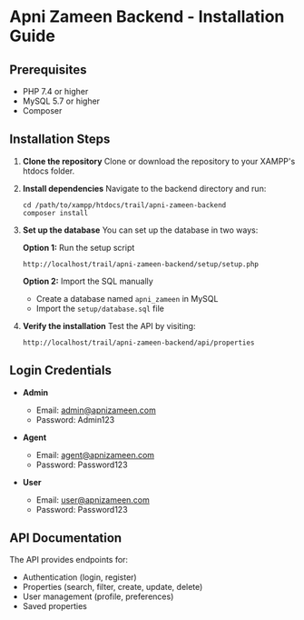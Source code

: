 # Apni Zameen Backend - Installation Guide

## Prerequisites
- PHP 7.4 or higher
- MySQL 5.7 or higher
- Composer

## Installation Steps

1. **Clone the repository**
   Clone or download the repository to your XAMPP's htdocs folder.

2. **Install dependencies**
   Navigate to the backend directory and run:
   ```
   cd /path/to/xampp/htdocs/trail/apni-zameen-backend
   composer install
   ```

3. **Set up the database**
   You can set up the database in two ways:

   **Option 1:** Run the setup script
   ```
   http://localhost/trail/apni-zameen-backend/setup/setup.php
   ```

   **Option 2:** Import the SQL manually
   - Create a database named `apni_zameen` in MySQL
   - Import the `setup/database.sql` file

4. **Verify the installation**
   Test the API by visiting:
   ```
   http://localhost/trail/apni-zameen-backend/api/properties
   ```

## Login Credentials

- **Admin**
  - Email: admin@apnizameen.com
  - Password: Admin123

- **Agent**
  - Email: agent@apnizameen.com
  - Password: Password123

- **User**
  - Email: user@apnizameen.com
  - Password: Password123

## API Documentation

The API provides endpoints for:
- Authentication (login, register)
- Properties (search, filter, create, update, delete)
- User management (profile, preferences)
- Saved properties 